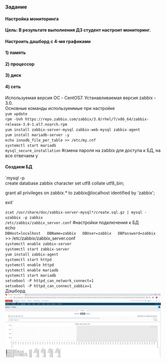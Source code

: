 ### Задание
#### Настройка мониторинга
#### Цель: В результате выполнения ДЗ студент настроит мониторинг.
#### Настроить дашборд с 4-мя графиками
#### 1) память
#### 2) процессор
#### 3) диск
#### 4) сеть
Используемая версия ОС - CentOS7. Устанавливаемая версия zabbix - 3.0.  
Основные команды используеммые при настройке  
`yum update`    
`rpm -Uvh https://repo.zabbix.com/zabbix/3.0/rhel/7/x86_64/zabbix-release-3.0-1.el7.noarch.rpm`  
`yum install zabbix-server-mysql zabbix-web-mysql zabbix-agent`  
`yum install mariadb-server -y`  
`echo innodb_file_per_table >> /etc/my.cnf`  
`systemctl start mariadb`  
`mysql_secure_installation` #смена пароля на zabbix для доступа к БД, на все отвечаем y
#### Создаем БД  
`mysql -p  
create database zabbix character set utf8 collate utf8_bin;  

grant all privileges on zabbix.* to zabbix@localhost identified by 'zabbix';  

exit`  

`zcat /usr/share/doc/zabbix-server-mysql*/create.sql.gz | mysql -uzabbix -p zabbix`  
`/etc/zabbix/zabbix_server.conf` #настройки подключения к БД  
echo   
`DBHost=localhost  
DBName=zabbix  
DBUser=zabbix  
DBPassword=zabbix` >> /etc/zabbix/zabbix_server.conf  
`systemctl enable zabbix-server`  
`systemctl start zabbix-server`  
`yum install zabbix-agent`  
`systemctl start httpd`  
`systemctl enable httpd`  
`systemctl enable mariadb`  
`systemctl start mariadb`    
`setsebool -P httpd_can_network_connect=1`  
`setsebool -P httpd_can_connect_zabbix=1`   
Дэшборд  
![picture5](https://github.com/Andrey874/manual_kernel_update/blob/master/HW18/2.jpg)
